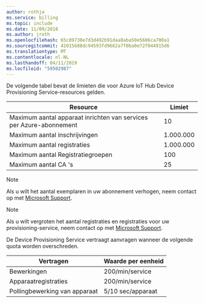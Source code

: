 ```yaml
---
author: rothja
ms.service: billing
ms.topic: include
ms.date: 11/09/2018
ms.author: jroth
ms.openlocfilehash: 65c89730e7d3d492b91daa8aba50e5606ca700a1
ms.sourcegitcommit: 41015688dc94593fd9662a7f0ba0e72f044915d6
ms.translationtype: MT
ms.contentlocale: nl-NL
ms.lasthandoff: 04/11/2019
ms.locfileid: "59502987"
---
```

De volgende tabel bevat de limieten die voor Azure IoT Hub Device Provisioning Service-resources gelden.

| Resource | Limiet |
| --- | --- |
| Maximum aantal apparaat inrichten van services per Azure-abonnement | 10 |
| Maximum aantal inschrijvingen | 1.000.000 |
| Maximum aantal registraties | 1.000.000 |
| Maximum aantal Registratiegroepen | 100 |
| Maximum aantal CA 's | 25 |

> [!NOTE]
> Als u wilt het aantal exemplaren in uw abonnement verhogen, neem contact op met [Microsoft Support](https://azure.microsoft.com/support/options/).

> [!NOTE]
> Als u wilt vergroten het aantal registraties en registraties voor uw provisioning-service, neem contact op met [Microsoft Support](https://azure.microsoft.com/support/options/).

De Device Provisioning Service vertraagt aanvragen wanneer de volgende quota worden overschreden.

| Vertragen | Waarde per eenheid |
| --- | --- |
| Bewerkingen | 200/min/service |
| Apparaatregistraties | 200/min/service |
| Pollingbewerking van apparaat | 5/10 sec/apparaat |
